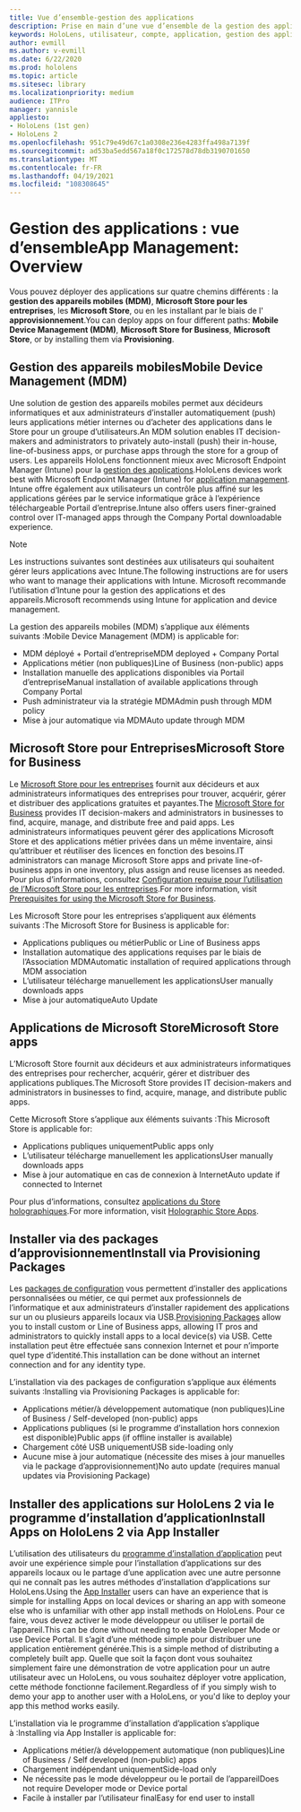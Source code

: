 ```yaml
---
title: Vue d’ensemble-gestion des applications
description: Prise en main d’une vue d’ensemble de la gestion des applications de réalité mixte avec la gestion des appareils mobiles, le Microsoft Store pour entreprises et les packages d’approvisionnement.
keywords: HoloLens, utilisateur, compte, application, gestion des applications,
author: evmill
ms.author: v-evmill
ms.date: 6/22/2020
ms.prod: hololens
ms.topic: article
ms.sitesec: library
ms.localizationpriority: medium
audience: ITPro
manager: yannisle
appliesto:
- HoloLens (1st gen)
- HoloLens 2
ms.openlocfilehash: 951c79e49d67c1a0308e236e4283ffa498a7139f
ms.sourcegitcommit: ad53ba5edd567a18f0c172578d78db3190701650
ms.translationtype: MT
ms.contentlocale: fr-FR
ms.lasthandoff: 04/19/2021
ms.locfileid: "108308645"
---
```

# <a name="app-management-overview"></a><span data-ttu-id="7ec29-104">Gestion des applications : vue d’ensemble</span><span class="sxs-lookup"><span data-stu-id="7ec29-104">App Management: Overview</span></span>

<span data-ttu-id="7ec29-105">Vous pouvez déployer des applications sur quatre chemins différents : la **gestion des appareils mobiles (MDM)**, **Microsoft Store pour les entreprises**, les **Microsoft Store**, ou en les installant par le biais de l' **approvisionnement**.</span><span class="sxs-lookup"><span data-stu-id="7ec29-105">You can deploy apps on four different paths: **Mobile Device Management (MDM)**, **Microsoft Store for Business**, **Microsoft Store**, or by installing them via **Provisioning**.</span></span>

## <a name="mobile-device-management-mdm"></a><span data-ttu-id="7ec29-106">Gestion des appareils mobiles</span><span class="sxs-lookup"><span data-stu-id="7ec29-106">Mobile Device Management (MDM)</span></span>

<span data-ttu-id="7ec29-107">Une solution de gestion des appareils mobiles permet aux décideurs informatiques et aux administrateurs d’installer automatiquement (push) leurs applications métier internes ou d’acheter des applications dans le Store pour un groupe d’utilisateurs.</span><span class="sxs-lookup"><span data-stu-id="7ec29-107">An MDM solution enables IT decision-makers and administrators to privately auto-install (push) their in-house, line-of-business apps, or purchase apps through the store for a group of users.</span></span> <span data-ttu-id="7ec29-108">Les appareils HoloLens fonctionnent mieux avec Microsoft Endpoint Manager (Intune) pour la [gestion des applications](app-deploy-intune.md).</span><span class="sxs-lookup"><span data-stu-id="7ec29-108">HoloLens devices work best with Microsoft Endpoint Manager (Intune) for [application management](app-deploy-intune.md).</span></span> <span data-ttu-id="7ec29-109">Intune offre également aux utilisateurs un contrôle plus affiné sur les applications gérées par le service informatique grâce à l’expérience téléchargeable Portail d’entreprise.</span><span class="sxs-lookup"><span data-stu-id="7ec29-109">Intune also offers users finer-grained control over IT-managed apps through the Company Portal downloadable experience.</span></span>

> [!NOTE]
> <span data-ttu-id="7ec29-110">Les instructions suivantes sont destinées aux utilisateurs qui souhaitent gérer leurs applications avec Intune.</span><span class="sxs-lookup"><span data-stu-id="7ec29-110">The following instructions are for users who want to manage their applications with Intune.</span></span> <span data-ttu-id="7ec29-111">Microsoft recommande l’utilisation d’Intune pour la gestion des applications et des appareils.</span><span class="sxs-lookup"><span data-stu-id="7ec29-111">Microsoft recommends using Intune for application and device management.</span></span>

<span data-ttu-id="7ec29-112">La gestion des appareils mobiles (MDM) s’applique aux éléments suivants :</span><span class="sxs-lookup"><span data-stu-id="7ec29-112">Mobile Device Management (MDM) is applicable for:</span></span>

* <span data-ttu-id="7ec29-113">MDM déployé + Portail d’entreprise</span><span class="sxs-lookup"><span data-stu-id="7ec29-113">MDM deployed + Company Portal</span></span>
* <span data-ttu-id="7ec29-114">Applications métier (non publiques)</span><span class="sxs-lookup"><span data-stu-id="7ec29-114">Line of Business (non-public) apps</span></span>
* <span data-ttu-id="7ec29-115">Installation manuelle des applications disponibles via Portail d’entreprise</span><span class="sxs-lookup"><span data-stu-id="7ec29-115">Manual installation of available applications through Company Portal</span></span>
* <span data-ttu-id="7ec29-116">Push administrateur via la stratégie MDM</span><span class="sxs-lookup"><span data-stu-id="7ec29-116">Admin push through MDM policy</span></span>
* <span data-ttu-id="7ec29-117">Mise à jour automatique via MDM</span><span class="sxs-lookup"><span data-stu-id="7ec29-117">Auto update through MDM</span></span>

## <a name="microsoft-store-for-business"></a><span data-ttu-id="7ec29-118">Microsoft Store pour Entreprises</span><span class="sxs-lookup"><span data-stu-id="7ec29-118">Microsoft Store for Business</span></span>

<span data-ttu-id="7ec29-119">Le [Microsoft Store pour les entreprises](app-deploy-store-business.md) fournit aux décideurs et aux administrateurs informatiques des entreprises pour trouver, acquérir, gérer et distribuer des applications gratuites et payantes.</span><span class="sxs-lookup"><span data-stu-id="7ec29-119">The [Microsoft Store for Business](app-deploy-store-business.md) provides IT decision-makers and administrators in businesses to find, acquire, manage, and distribute free and paid apps.</span></span> <span data-ttu-id="7ec29-120">Les administrateurs informatiques peuvent gérer des applications Microsoft Store et des applications métier privées dans un même inventaire, ainsi qu’attribuer et réutiliser des licences en fonction des besoins.</span><span class="sxs-lookup"><span data-stu-id="7ec29-120">IT administrators can manage Microsoft Store apps and private line-of-business apps in one inventory, plus assign and reuse licenses as needed.</span></span> <span data-ttu-id="7ec29-121">Pour plus d’informations, consultez [Configuration requise pour l’utilisation de l’Microsoft Store pour les entreprises](https://docs.microsoft.com/microsoft-store/prerequisites-microsoft-store-for-business).</span><span class="sxs-lookup"><span data-stu-id="7ec29-121">For more information, visit [Prerequisites for using the Microsoft Store for Business](https://docs.microsoft.com/microsoft-store/prerequisites-microsoft-store-for-business).</span></span>

<span data-ttu-id="7ec29-122">Les Microsoft Store pour les entreprises s’appliquent aux éléments suivants :</span><span class="sxs-lookup"><span data-stu-id="7ec29-122">The Microsoft Store for Business is applicable for:</span></span>

* <span data-ttu-id="7ec29-123">Applications publiques ou métier</span><span class="sxs-lookup"><span data-stu-id="7ec29-123">Public or Line of Business apps</span></span>
* <span data-ttu-id="7ec29-124">Installation automatique des applications requises par le biais de l’Association MDM</span><span class="sxs-lookup"><span data-stu-id="7ec29-124">Automatic installation of required applications through MDM association</span></span>
* <span data-ttu-id="7ec29-125">L’utilisateur télécharge manuellement les applications</span><span class="sxs-lookup"><span data-stu-id="7ec29-125">User manually downloads apps</span></span>
* <span data-ttu-id="7ec29-126">Mise à jour automatique</span><span class="sxs-lookup"><span data-stu-id="7ec29-126">Auto Update</span></span>

## <a name="microsoft-store-apps"></a><span data-ttu-id="7ec29-127">Applications de Microsoft Store</span><span class="sxs-lookup"><span data-stu-id="7ec29-127">Microsoft Store apps</span></span>

<span data-ttu-id="7ec29-128">L’Microsoft Store fournit aux décideurs et aux administrateurs informatiques des entreprises pour rechercher, acquérir, gérer et distribuer des applications publiques.</span><span class="sxs-lookup"><span data-stu-id="7ec29-128">The Microsoft Store provides IT decision-makers and administrators in businesses to find, acquire, manage, and distribute public apps.</span></span>

<span data-ttu-id="7ec29-129">Cette Microsoft Store s’applique aux éléments suivants :</span><span class="sxs-lookup"><span data-stu-id="7ec29-129">This Microsoft Store is applicable for:</span></span>

* <span data-ttu-id="7ec29-130">Applications publiques uniquement</span><span class="sxs-lookup"><span data-stu-id="7ec29-130">Public apps only</span></span>
* <span data-ttu-id="7ec29-131">L’utilisateur télécharge manuellement les applications</span><span class="sxs-lookup"><span data-stu-id="7ec29-131">User manually downloads apps</span></span>
* <span data-ttu-id="7ec29-132">Mise à jour automatique en cas de connexion à Internet</span><span class="sxs-lookup"><span data-stu-id="7ec29-132">Auto update if connected to Internet</span></span>

<span data-ttu-id="7ec29-133">Pour plus d’informations, consultez [applications du Store holographiques](https://docs.microsoft.com/hololens/holographic-store-apps).</span><span class="sxs-lookup"><span data-stu-id="7ec29-133">For more information, visit [Holographic Store Apps](https://docs.microsoft.com/hololens/holographic-store-apps).</span></span>

## <a name="install-via-provisioning-packages"></a><span data-ttu-id="7ec29-134">Installer via des packages d’approvisionnement</span><span class="sxs-lookup"><span data-stu-id="7ec29-134">Install via Provisioning Packages</span></span>

<span data-ttu-id="7ec29-135">Les [packages de configuration](app-deploy-provisioning-package.md) vous permettent d’installer des applications personnalisées ou métier, ce qui permet aux professionnels de l’informatique et aux administrateurs d’installer rapidement des applications sur un ou plusieurs appareils locaux via USB.</span><span class="sxs-lookup"><span data-stu-id="7ec29-135">[Provisioning Packages](app-deploy-provisioning-package.md) allow you to install custom or Line of Business apps, allowing IT pros and administrators to quickly install apps to a local device(s) via USB.</span></span> <span data-ttu-id="7ec29-136">Cette installation peut être effectuée sans connexion Internet et pour n’importe quel type d’identité.</span><span class="sxs-lookup"><span data-stu-id="7ec29-136">This installation can be done without an internet connection and for any identity type.</span></span>

<span data-ttu-id="7ec29-137">L’installation via des packages de configuration s’applique aux éléments suivants :</span><span class="sxs-lookup"><span data-stu-id="7ec29-137">Installing via Provisioning Packages is applicable for:</span></span>

* <span data-ttu-id="7ec29-138">Applications métier/à développement automatique (non publiques)</span><span class="sxs-lookup"><span data-stu-id="7ec29-138">Line of Business / Self-developed (non-public) apps</span></span>
* <span data-ttu-id="7ec29-139">Applications publiques (si le programme d’installation hors connexion est disponible)</span><span class="sxs-lookup"><span data-stu-id="7ec29-139">Public apps (if offline installer is available)</span></span>
* <span data-ttu-id="7ec29-140">Chargement côté USB uniquement</span><span class="sxs-lookup"><span data-stu-id="7ec29-140">USB side-loading only</span></span>
* <span data-ttu-id="7ec29-141">Aucune mise à jour automatique (nécessite des mises à jour manuelles via le package d’approvisionnement)</span><span class="sxs-lookup"><span data-stu-id="7ec29-141">No auto update (requires manual updates via Provisioning Package)</span></span>

## <a name="install-apps-on-hololens-2-via-app-installer"></a><span data-ttu-id="7ec29-142">Installer des applications sur HoloLens 2 via le programme d’installation d’application</span><span class="sxs-lookup"><span data-stu-id="7ec29-142">Install Apps on HoloLens 2 via App Installer</span></span>

<span data-ttu-id="7ec29-143">L’utilisation des utilisateurs du [programme d’installation d’application](app-deploy-app-installer.md) peut avoir une expérience simple pour l’installation d’applications sur des appareils locaux ou le partage d’une application avec une autre personne qui ne connaît pas les autres méthodes d’installation d’applications sur HoloLens.</span><span class="sxs-lookup"><span data-stu-id="7ec29-143">Using the [App Installer](app-deploy-app-installer.md) users can have an experience that is simple for installing Apps on local devices or sharing an app with someone else who is unfamiliar with other app install methods on HoloLens.</span></span> <span data-ttu-id="7ec29-144">Pour ce faire, vous devez activer le mode développeur ou utiliser le portail de l’appareil.</span><span class="sxs-lookup"><span data-stu-id="7ec29-144">This can be done without needing to enable Developer Mode or use Device Portal.</span></span> <span data-ttu-id="7ec29-145">Il s’agit d’une méthode simple pour distribuer une application entièrement générée.</span><span class="sxs-lookup"><span data-stu-id="7ec29-145">This is a simple method of distributing a completely built app.</span></span> <span data-ttu-id="7ec29-146">Quelle que soit la façon dont vous souhaitez simplement faire une démonstration de votre application pour un autre utilisateur avec un HoloLens, ou vous souhaitez déployer votre application, cette méthode fonctionne facilement.</span><span class="sxs-lookup"><span data-stu-id="7ec29-146">Regardless of if you simply wish to demo your app to another user with a HoloLens, or you'd like to deploy your app this method works easily.</span></span>

<span data-ttu-id="7ec29-147">L’installation via le programme d’installation d’application s’applique à :</span><span class="sxs-lookup"><span data-stu-id="7ec29-147">Installing via App Installer is applicable for:</span></span>

* <span data-ttu-id="7ec29-148">Applications métier/à développement automatique (non publiques)</span><span class="sxs-lookup"><span data-stu-id="7ec29-148">Line of Business / Self developed (non-public) apps</span></span>
* <span data-ttu-id="7ec29-149">Chargement indépendant uniquement</span><span class="sxs-lookup"><span data-stu-id="7ec29-149">Side-load only</span></span>
* <span data-ttu-id="7ec29-150">Ne nécessite pas le mode développeur ou le portail de l’appareil</span><span class="sxs-lookup"><span data-stu-id="7ec29-150">Does not require Developer mode or Device portal</span></span>
* <span data-ttu-id="7ec29-151">Facile à installer par l’utilisateur final</span><span class="sxs-lookup"><span data-stu-id="7ec29-151">Easy for end user to install</span></span>
